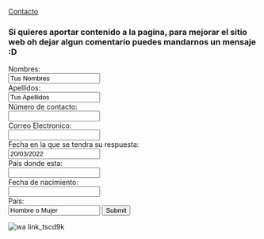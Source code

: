 [Contacto](Contacto.md)

### Si quieres aportar contenido a la pagina, para mejorar el sitio web oh dejar algun comentario puedes mandarnos un mensaje :D
<form action="/action_page.php">
  <label for="name">Nombres:</label><br>
  <input type="text" id="lname" name="name" value= "Tus Nombres"><br>
  <label for="lname">Apellidos:</label><br>
  <input type="text" id="lname" name="lname" value= "Tus Apellidos"><br>
   <label for="name">Número de contacto:</label><br>
  <input type="text" id="lname" name="name" value= ""><br>
   <label for="name">Correo Electronico:</label><br>
  <input type="text" id="lname" name="name" value= ""><br>
   <label for="name">Fecha en la que se tendra su respuesta:</label><br>
  <input type="text" id="lname" name="name" value= "20/03/2022"><br>
   <label for="name">País donde esta:</label><br>
  <input type="text" id="lname" name="name" value= ""><br>
  <label for="name">Fecha de nacimiento:</label><br>
  <input type="text" id="lname" name="name" value= ""><br>
  <label for="name">País:</label><br>
  <input type="text" id="lname" name="name" value= "Hombre o Mujer"<br>
  <input type="submit" value="Submit">
</form>

![wa link_tscd9k](https://user-images.githubusercontent.com/99769696/158486301-e2e3e7ee-bbc7-4562-a087-2be74772e2c6.png)
